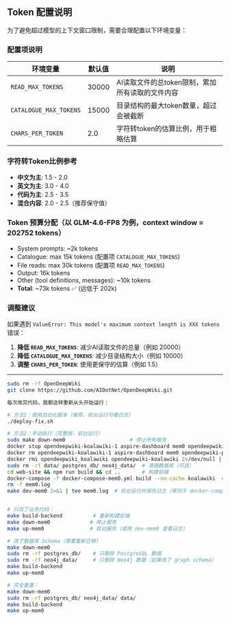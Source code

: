 ## Token 配置说明

为了避免超过模型的上下文窗口限制，需要合理配置以下环境变量：

### 配置项说明

| 环境变量 | 默认值 | 说明 |
|---------|--------|------|
| `READ_MAX_TOKENS` | 30000 | AI读取文件的总token限制，累加所有读取的文件内容 |
| `CATALOGUE_MAX_TOKENS` | 15000 | 目录结构的最大token数量，超过会被截断 |
| `CHARS_PER_TOKEN` | 2.0 | 字符转token的估算比例，用于粗略估算 |

### 字符转Token比例参考

- **中文为主**: 1.5 - 2.0
- **英文为主**: 3.0 - 4.0
- **代码为主**: 2.5 - 3.5
- **混合内容**: 2.0 - 2.5（推荐保守值）

### Token 预算分配（以 GLM-4.6-FP8 为例，context window = 202752 tokens）

- System prompts: ~2k tokens
- Catalogue: max 15k tokens (配置项 `CATALOGUE_MAX_TOKENS`)
- File reads: max 30k tokens (配置项 `READ_MAX_TOKENS`)
- Output: 16k tokens
- Other (tool definitions, messages): ~10k tokens
- **Total**: ~73k tokens ✅ (远低于 202k)

### 调整建议

如果遇到 `ValueError: This model's maximum context length is XXX tokens` 错误：

1. **降低 `READ_MAX_TOKENS`**: 减少AI读取文件的总量（例如 20000）
2. **降低 `CATALOGUE_MAX_TOKENS`**: 减少目录结构大小（例如 10000）
3. **调整 `CHARS_PER_TOKEN`**: 使用更保守的估算（例如 1.5）

---

```bash
sudo rm -rf OpenDeepWiki
git clone https://github.com/AIDotNet/OpenDeepWiki.git

每次改完代码，我都这样重新从头开始运行：

# 方法1：使用自动化脚本（推荐，前台运行可看日志）
./deploy-fix.sh

# 方法2：手动执行（完整版，前台运行）
sudo make down-mem0                     # 停止所有服务
docker stop opendeepwiki-koalawiki-1 aspire-dashboard mem0 opendeepwiki-postgres-1 neo4j 2>/dev/null || true
docker rm opendeepwiki-koalawiki-1 aspire-dashboard mem0 opendeepwiki-postgres-1 neo4j 2>/dev/null || true
docker rmi opendeepwiki_koalawiki opendeepwiki-koalawiki 2>/dev/null || true  # 删除旧的 koalawiki 镜像（关键！）
sudo rm -rf data/ postgres_db/ neo4j_data/  # 清理数据库（可选）
cd web-site && npm run build && cd ..       # 构建前端
docker-compose -f docker-compose-mem0.yml build --no-cache koalawiki  # 强制重新构建
rm -f mem0.log
make dev-mem0 2>&1 | tee mem0.log  # 前台运行并保存日志（等同于 docker-compose up）


# 只改了业务代码：
make build-backend          # 重新构建后端
make down-mem0             # 停止服务
make up-mem0               # 启动服务（或用 dev-mem0 查看日志）

# 改了数据库 Schema（需要重新迁移）
make down-mem0
sudo rm -rf postgres_db/    # 只删除 PostgreSQL 数据
sudo rm -rf neo4j_data/     # 只删除 Neo4j 数据（如果改了 graph schema）
make build-backend
make up-mem0

# 完全重置：
make down-mem0
sudo rm -rf postgres_db/ neo4j_data/ data/
make build-backend
make up-mem0
```